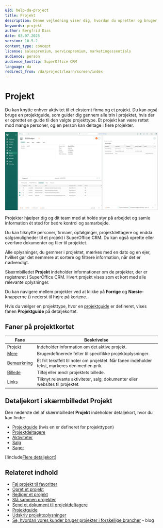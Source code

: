 ```yaml
---
uid: help-da-project
title: Projekt
description: Denne vejledning viser dig, hvordan du opretter og bruger projekter til at holde styr på dit arbejde.
keywords: projekt
author: Bergfrid Dias
date: 03.07.2025
version: 10.5.2
content_type: concept
license: salespremium, servicepremium, marketingessentials
audience: person
audience_tooltip: SuperOffice CRM
language: da
redirect_from: /da/project/learn/screen/index
---
```


# Projekt

Du kan knytte enhver aktivitet til et eksternt firma og et projekt. Du kan også bruge en projektguide, som guider dig gennem alle trin i projektet, hvis der er oprettet en guide til den valgte projekttype. Et projekt kan være rettet mod mange personer, og en person kan deltage i flere projekter.

![Projektskærmbillede -screenshot][img1]

Projekter hjælper dig og dit team med at holde styr på arbejdet og samle information ét sted for bedre kontrol og samarbejde.

Du kan tilknytte personer, firmaer, opfølginger, projektdeltagere og endda salgsmuligheder til et projekt i SuperOffice CRM. Du kan også oprette eller overføre dokumenter og filer til projektet.

Alle oplysninger, du gemmer i projektet, mærkes med en dato og en ejer, hvilket gør det nemmere at sortere og filtrere information, når det er nødvendigt.

Skærmbilledet **Projekt** indeholder informationer om de projekter, der er registreret i SuperOffice CRM. Hvert projekt vises som et kort med alle relevante oplysninger.

Du kan navigere mellem projekter ved at klikke på **Forrige** og **Næste**-knapperne (<i class="ph ph-caret-circle-left" aria-hidden="true"></i><i class="ph ph-caret-circle-right" aria-hidden="true"></i>) nederst til højre på kortene.

Hvis du vælger en projekttype, hvor en [projektguide][1] er defineret, vises fanen **Projektguide** på detaljekortet.

## Faner på projektkortet

| Fane | Beskrivelse |
|---|---|
| [Projekt][2] | Indeholder information om det aktive projekt. |
| [Mere][19] | Brugerdefinerede felter til specifikke projektoplysninger. |
| [Bemærkning][14] | Et frit tekstfelt til noter om projektet. Når fanen indeholder tekst, markeres den med en prik. |
| [Billede][12] | Tilføj eller ændr projektets billede. |
| [Links][10] | Tilknyt relevante aktiviteter, salg, dokumenter eller websites til projektet. |

## <a id="section-tabs"></a>Detaljekort i skærmbilledet Projekt

Den nederste del af skærmbilledet **Projekt** indeholder detaljekort, hvor du kan finde:

* [Projektguide][1] (hvis en er defineret for projekttypen)
* [Projektdeltagere][6]
* [Aktiviteter][16]
* [Salg][17]
* [Sager][18]

[!include[Flere detaljekort](../../learn/includes/more-tab.md)]

## Relateret indhold

* [Føj projekt til favoritter][9]
* [Opret et projekt][2]
* [Rediger et projekt][3]
* [Slå sammen projekter][4]
* [Send et dokument til projektdeltagere][7]
* [Projektguide][1]
* [Udskriv projektoplysninger][11]
* [Se, hvordan vores kunder bruger projekter i forskellige brancher][20] - blog

<!-- Referenced links -->
[1]: project-guides.md
[2]: create.md
[3]: edit.md
[4]: merge-projects.md
[6]: project-members/index.md
[7]: project-members/create-mailing.md
[12]: add-image.md
[9]: ../../learn/basics/fav.md
[10]: ../../learn/basics/links.md
[14]: ../../learn/basics/notes.md
[11]: ../../learn/basics/print.md
[16]: ../../learn/section-tabs/activities-tab.md
[17]: ../../learn/section-tabs/sales-tab.md
[18]: ../../learn/section-tabs/requests-tab.md
[19]: ../../custom-objects/learn/more-tab.md
[20]: https://www.superoffice.com/blog/guest-blog-use-your-crm-to-manage-projects-for-all-industries/

<!-- Referenced images -->
[img1]: ../../../media/loc/en/project/projects.png
